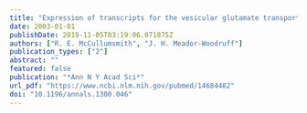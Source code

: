 ```yaml
---
title: "Expression of transcripts for the vesicular glutamate transporters in the human medial temporal lobe"
date: 2003-01-01
publishDate: 2019-11-05T03:19:06.071875Z
authors: ["R. E. McCullumsmith", "J. H. Meador-Woodruff"]
publication_types: ["2"]
abstract: ""
featured: false
publication: "*Ann N Y Acad Sci*"
url_pdf: "https://www.ncbi.nlm.nih.gov/pubmed/14684482"
doi: "10.1196/annals.1300.046"
---
```


